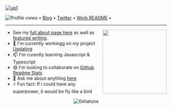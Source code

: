 <!--<h3 align="center">![image](https://user-images.githubusercontent.com/68894302/124265367-c8130d80-db5f-11eb-86d7-5c144c75c96d.jpg)
</h3> -->
[![up1](https://user-images.githubusercontent.com/68894302/124266585-5f2c9500-db61-11eb-93d8-acbd66875248.jpg)](https://github.com/14601?tab=repositories)

<p align="left">
  <img src="https://github.com/14601" alt="Profile views"> •  
  <a href="https://updating.com/">Blog</a> •
  <a href="https://twitter.com/intent/follow?screen_name=h4ktun4&tw_p=followbutton">Twitter</a> •
  <a href="https://github.com/14601/14601#readme">Work README</a> •
</p>

---

<a href="https://myoctocat.dev/@14601/octocat">
  <img align="right" src="https://user-images.githubusercontent.com/68894302/124269073-99e3fc80-db64-11eb-9d24-db8f21f89ac5.png" width=200 />
</a> 



- See my [full about page here](http:update.com) as well as [featured writing](https:updating.com).
- 👯 I'm currently workingg on my project [Updating](updating)
- 📫 I'm curently learning Javascript & Typescript
- 😄 I'm looking to collaborate on [Github Readme Stats]()
- 💬 Ask me about anything [here](https://twitter.com/h4ktun4) 
- ⚡ Fun fact: If I could have any superpower, it would be fly like a bird 


<p align="center"> <img src="https://github-readme-stats.vercel.app/api?username=0xhatuna&show_icons=true&theme=radical" alt="0xhatuna" /> </p>





